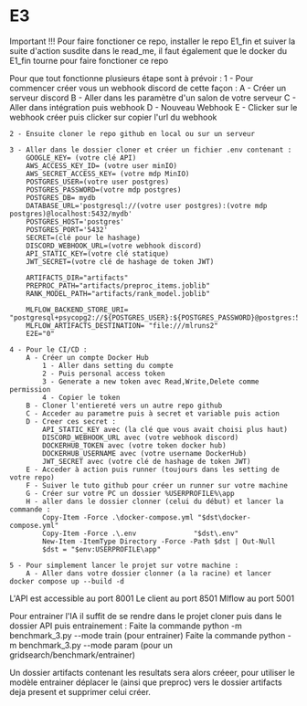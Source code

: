 # E3
Important !!! Pour faire fonctioner ce repo, installer le repo E1_fin et suiver la suite d'action susdite dans le read_me, il faut
              également que le docker du E1_fin tourne pour faire fonctioner ce repo

Pour que tout fonctionne plusieurs étape sont à prévoir :
    1 - Pour commencer créer vous un webhook discord de cette façon :
        A - Créer un serveur discord
        B - Aller dans les paramètre d'un salon de votre serveur
        C - Aller dans intégration puis webhook
        D - Nouveau Webhook
        E - Clicker sur le webhook créer puis clicker sur copier l'url du webhook


    2 - Ensuite cloner le repo github en local ou sur un serveur

    3 - Aller dans le dossier cloner et créer un fichier .env contenant :
        GOOGLE_KEY= (votre clé API)
        AWS_ACCESS_KEY_ID= (votre user minIO)
        AWS_SECRET_ACCESS_KEY= (votre mdp MinIO)
        POSTGRES_USER=(votre user postgres)
        POSTGRES_PASSWORD=(votre mdp postgres)
        POSTGRES_DB= mydb
        DATABASE_URL='postgresql://(votre user postgres):(votre mdp postgres)@localhost:5432/mydb'
        POSTGRES_HOST='postgres'
        POSTGRES_PORT='5432'
        SECRET=(clé pour le hashage)
        DISCORD_WEBHOOK_URL=(votre webhook discord)
        API_STATIC_KEY=(votre clé statique)
        JWT_SECRET=(votre clé de hashage de token JWT)

        ARTIFACTS_DIR="artifacts"
        PREPROC_PATH="artifacts/preproc_items.joblib"
        RANK_MODEL_PATH="artifacts/rank_model.joblib"

        MLFLOW_BACKEND_STORE_URI= "postgresql+psycopg2://${POSTGRES_USER}:${POSTGRES_PASSWORD}@postgres:5432/${POSTGRES_DB}"
        MLFLOW_ARTIFACTS_DESTINATION= "file:///mlruns2"
        E2E="0"
    
    4 - Pour le CI/CD :
        A - Créer un compte Docker Hub
            1 - Aller dans setting du compte
            2 - Puis personal access token
            3 - Generate a new token avec Read,Write,Delete comme permission
            4 - Copier le token
        B - Cloner l'entiereté vers un autre repo github
        C - Acceder au parametre puis à secret et variable puis action
        D - Creer ces secret :
            API_STATIC_KEY avec (la clé que vous avait choisi plus haut)
            DISCORD_WEBHOOK_URL avec (votre webhook discord)
            DOCKERHUB_TOKEN avec (votre token docker hub)
            DOCKERHUB_USERNAME avec (votre username DockerHub)
            JWT_SECRET avec (votre clé de hashage de token JWT)
        E - Acceder à action puis runner (toujours dans les setting de votre repo)
        F - Suiver le tuto github pour créer un runner sur votre machine
        G - Créer sur votre PC un dossier %USERPROFILE%\app
        H - aller dans le dossier clonner (celui du début) et lancer la commande :
            Copy-Item -Force .\docker-compose.yml "$dst\docker-compose.yml"
            Copy-Item -Force .\.env              "$dst\.env"
            New-Item -ItemType Directory -Force -Path $dst | Out-Null
            $dst = "$env:USERPROFILE\app"
    
    5 - Pour simplement lancer le projet sur votre machine :
        A - Aller dans votre dossier clonner (a la racine) et lancer docker compose up --build -d

L'API est accessible au port 8001
Le client au port 8501
Mlflow au port 5001


Pour entrainer l'IA il suffit de se rendre dans le projet cloner puis dans le dossier API puis entrainement :
    Faite la commande python -m benchmark_3.py --mode train (pour entrainer)
    Faite la commande python -m benchmark_3.py --mode param (pour un gridsearch/benchmark/entrainer)

Un dossier artifacts contenant les resultats sera alors créeer, pour utiliser le modèle entrainer déplacer le (ainsi que preproc)
vers le dossier artifacts deja present et supprimer celui créer.
